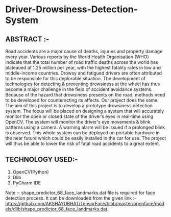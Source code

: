 # Driver-Drowsiness-Detection-System
## ABSTRACT :-
Road accidents are a major cause of deaths, injuries and property damage every year.
Various reports by the World Health Organisation (WHO) indicate that the total
number of road traffic deaths across the world has plateaued at 1.25 million per year,
with the highest fatality rates in low and middle-income countries. Drowsy and
fatigued drivers are often attributed to be responsible for this deplorable situation.
The development of technologies for detecting & preventing drowsiness at the wheel
has thus become a major challenge in the field of accident avoidance systems.
Because of the hazard that drowsiness presents on the road, methods need to be
developed for counteracting its affects. Our project does the same.
The aim of this project is to develop a prototype drowsiness detection system. The
focus will be placed on designing a system that will accurately monitor the open or
closed state of the driver’s eyes in real-time using OpenCV. The system will monitor
the driver's eye movements & blink patterns using a camera. A warning alarm will
be issued if a prolonged blink is observed.
This whole system can be deployed on portable hardware in the near future which
could be easily installed in the car for use. The project will thus be able to lower the
risk of fatal road accidents to a great extent.

## TECHNOLOGY USED:-
1. OpenCV(Python)
2. Dlib
3. PyCharm IDE


Note :- shape_predictor_68_face_landmarks.dat file is required for face detection process. It can be downloaded from the given link :-
https://github.com/AKSHAYUBHAT/TensorFace/blob/master/openface/models/dlib/shape_predictor_68_face_landmarks.dat.
